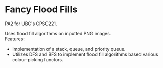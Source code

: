 # Fancy Flood Fills

PA2 for UBC's CPSC221. 

Uses flood fill algorithms on inputted PNG images. <br />
Features:
- Implementation of a stack, queue, and priority queue.
- Utilizes DFS and BFS to implement flood fill algorithms based various colour-picking functors.
